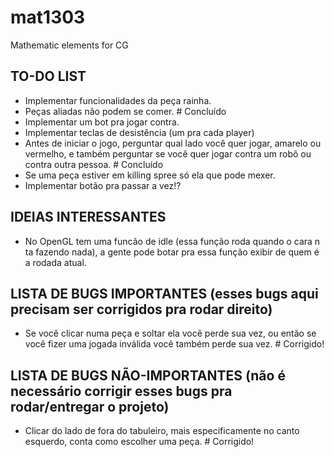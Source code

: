 # mat1303
Mathematic elements for CG

## TO-DO LIST
* Implementar funcionalidades da peça rainha.
* Peças aliadas não podem se comer. # Concluído
* Implementar um bot pra jogar contra.
* Implementar teclas de desistência (um pra cada player)
* Antes de iniciar o jogo, perguntar qual lado você quer jogar, amarelo ou vermelho, e também perguntar se você quer jogar contra um robô ou contra outra pessoa. # Concluído
* Se uma peça estiver em killing spree só ela que pode mexer.
* Implementar botão pra passar a vez!?

## IDEIAS INTERESSANTES
* No OpenGL tem uma funcão de idle (essa função roda quando o cara n ta fazendo nada), a gente pode botar pra essa função exibir de quem é a rodada atual.

## LISTA DE BUGS IMPORTANTES (esses bugs aqui precisam ser corrigidos pra rodar direito)
* Se você clicar numa peça e soltar ela você perde sua vez, ou então se você fizer uma jogada inválida você também perde sua vez. # Corrigido!

## LISTA DE BUGS NÃO-IMPORTANTES (não é necessário corrigir esses bugs pra rodar/entregar o projeto)
* Clicar do lado de fora do tabuleiro, mais especificamente no canto esquerdo, conta como escolher uma peça. # Corrigido!
